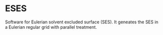 # ESES
Software for Eulerian solvent excluded surface (SES). It geneates the SES in a Eulerian regular grid with parallel treatment.

